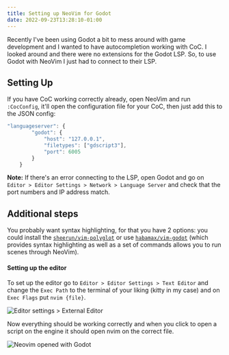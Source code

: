 ```yaml
---
title: Setting up NeoVim for Godot
date: 2022-09-23T13:28:10-01:00
---
```


Recently I've been using Godot a bit to mess around with game development and I wanted to have autocompletion working with CoC. I looked around and there were no extensions for the Godot LSP. So, to use Godot with NeoVim I just had to connect to their LSP. 

## Setting Up

If you have CoC working correctly already, open NeoVim and run `:CocConfig`, it'll open the configuration file for your CoC, then just add this to the JSON config:
```js
"languageserver": {
        "godot": {
            "host": "127.0.0.1",
            "filetypes": ["gdscript3"],
            "port": 6005
        }
    }
```
**Note:** If there's an error connecting to the LSP, open Godot and go on `Editor > Editor Settings > Network > Language Server` and check that the port numbers and IP address match.

## Additional steps
You probably want syntax highlighting, for that you have 2 options: you could install the [`sheerun/vim-polyglot`](https://github.com/sheerun/vim-polyglot) or use [`habamax/vim-godot`](https://github.com/habamax/vim-godot) (which provides syntax highlighting as well as a set of commands allows you to run scenes through NeoVim). 

#### Setting up the editor

To set up the editor go to `Editor > Editor Settings > Text Editor` and change the `Exec Path` to the terminal of your liking (kitty in my case) and on `Exec Flags` put `nvim {file}`.  

![Editor settings > External Editor](/blog/nvim-for-godot/godot.png)

Now everything should be working correctly and when you click to open a script on the engine it should open nvim on the correct file.  

![Neovim opened with Godot](/blog/nvim-for-godot/vim.png)
